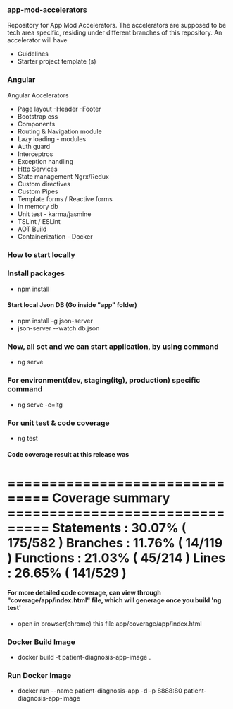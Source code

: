 ### app-mod-accelerators

Repository for App Mod Accelerators. The accelerators are supposed to be tech area specific, residing under different branches of this repository. An accelerator will have 

- Guidelines
- Starter project template (s)


### Angular
Angular Accelerators
- Page layout
  -Header
  -Footer
- Bootstrap css
- Components
- Routing & Navigation module
- Lazy loading  - modules
- Auth guard
- Interceptros
- Exception handling
- Http Services
- State management  Ngrx/Redux
- Custom directives
- Custom Pipes
- Template forms / Reactive forms
- In memory db
- Unit test - karma/jasmine 
- TSLint / ESLint
- AOT Build
- Containerization - Docker


### How to start locally
### Install packages
- npm install

#### Start local Json DB (Go inside "app" folder)
- npm install -g json-server
- json-server --watch db.json

### Now, all set and we can start application, by using command
- ng serve 

### For environment(dev, staging(itg), production) specific command
- ng serve -c=itg  

### For unit test & code coverage
- ng test

#### Code coverage result at this release was
=============================== Coverage summary ===============================
Statements   : 30.07% ( 175/582 )
Branches     : 11.76% ( 14/119 )
Functions    : 21.03% ( 45/214 )
Lines        : 26.65% ( 141/529 )
================================================================================

#### For more detailed code coverage, can view through "coverage/app/index.html" file, which will generage once you build 'ng test'
- open in browser(chrome) this file app/coverage/app/index.html

### Docker Build Image
- docker build -t patient-diagnosis-app-image .

### Run Docker Image
- docker run --name patient-diagnosis-app -d -p 8888:80 patient-diagnosis-app-image

